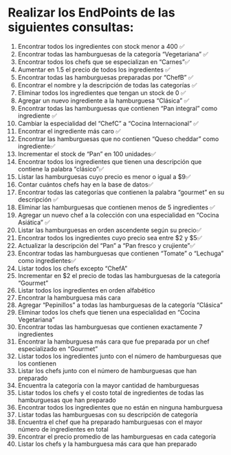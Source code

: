 # Realizar los EndPoints de las siguientes consultas:

1. Encontrar todos los ingredientes con stock menor a 400 ✅
2. Encontrar todas las hamburguesas de la categoría “Vegetariana” ✅
3. Encontrar todos los chefs que se especializan en “Carnes”✅
4. Aumentar en 1.5 el precio de todos los ingredientes ✅
5. Encontrar todas las hamburguesas preparadas por “ChefB” ✅
6. Encontrar el nombre y la descripción de todas las categorías ✅
7. Eliminar todos los ingredientes que tengan un stock de 0 ✅
8. Agregar un nuevo ingrediente a la hamburguesa “Clásica” ✅
9. Encontrar todas las hamburguesas que contienen “Pan integral” como ingrediente ✅
10. Cambiar la especialidad del “ChefC” a “Cocina Internacional” ✅
11. Encontrar el ingrediente más caro ✅
12. Encontrar las hamburguesas que no contienen “Queso cheddar” como ingrediente✅
13. Incrementar el stock de “Pan” en 100 unidades✅
14. Encontrar todos los ingredientes que tienen una descripción que contiene la palabra “clásico”✅
15. Listar las hamburguesas cuyo precio es menor o igual a $9✅
16. Contar cuántos chefs hay en la base de datos✅
17. Encontrar todas las categorías que contienen la palabra “gourmet” en su descripción ✅
18. Eliminar las hamburguesas que contienen menos de 5 ingredientes ✅
19. Agregar un nuevo chef a la colección con una especialidad en “Cocina Asiática” ✅
20. Listar las hamburguesas en orden ascendente según su precio✅
21. Encontrar todos los ingredientes cuyo precio sea entre $2 y $5✅
22. Actualizar la descripción del “Pan” a “Pan fresco y crujiente”✅
23. Encontrar todas las hamburguesas que contienen “Tomate” o “Lechuga” como ingredientes✅
24. Listar todos los chefs excepto “ChefA”
25. Incrementar en $2 el precio de todas las hamburguesas de la categoría “Gourmet”
26. Listar todos los ingredientes en orden alfabético
27. Encontrar la hamburguesa más cara
28. Agregar “Pepinillos” a todas las hamburguesas de la categoría “Clásica”
29. Eliminar todos los chefs que tienen una especialidad en “Cocina Vegetariana”
30. Encontrar todas las hamburguesas que contienen exactamente 7 ingredientes
31. Encontrar la hamburguesa más cara que fue preparada por un chef especializado en “Gourmet”
32. Listar todos los ingredientes junto con el número de hamburguesas que los contienen
33. Listar los chefs junto con el número de hamburguesas que han preparado
34. Encuentra la categoría con la mayor cantidad de hamburguesas
35. Listar todos los chefs y el costo total de ingredientes de todas las hamburguesas que han preparado
36. Encontrar todos los ingredientes que no están en ninguna hamburguesa
37. Listar todas las hamburguesas con su descripción de categoría
38. Encuentra el chef que ha preparado hamburguesas con el mayor número de ingredientes en total
39. Encontrar el precio promedio de las hamburguesas en cada categoría
40. Listar los chefs y la hamburguesa más cara que han preparado